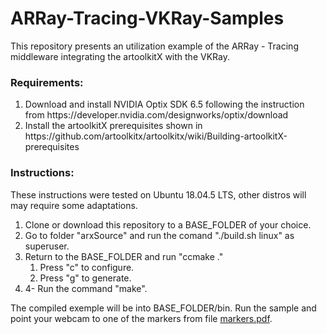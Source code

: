 ﻿# ARRay-Tracing-VKRay-Samples
This repository presents an utilization example of the ARRay - Tracing middleware integrating the artoolkitX with the VKRay.

### Requirements:
<ol>
<li> Download and install NVIDIA Optix SDK 6.5 following the instruction from https://developer.nvidia.com/designworks/optix/download
<li> Install the artoolkitX prerequisites shown in https://github.com/artoolkitx/artoolkitx/wiki/Building-artoolkitX-prerequisites
</ol>

### Instructions:
These instructions were tested on Ubuntu 18.04.5 LTS, other distros will may require some adaptations.<br>
<ol>
<li> Clone or download this repository to a BASE_FOLDER of your choice.<br>
<li> Go to folder "arxSource" and run the comand "./build.sh linux" as superuser.<br>
<li> Return to the BASE_FOLDER and run "ccmake ."<br>
  <ol>
  <li> Press "c" to configure.<br>
  <li> Press "g" to generate.<br>
  </ol>
<li>4- Run the command "make".<br>
</ol>

The compiled exemple will be into BASE_FOLDER/bin.
Run the sample and point your webcam to one of the markers from file [markers.pdf](markers.pdf).